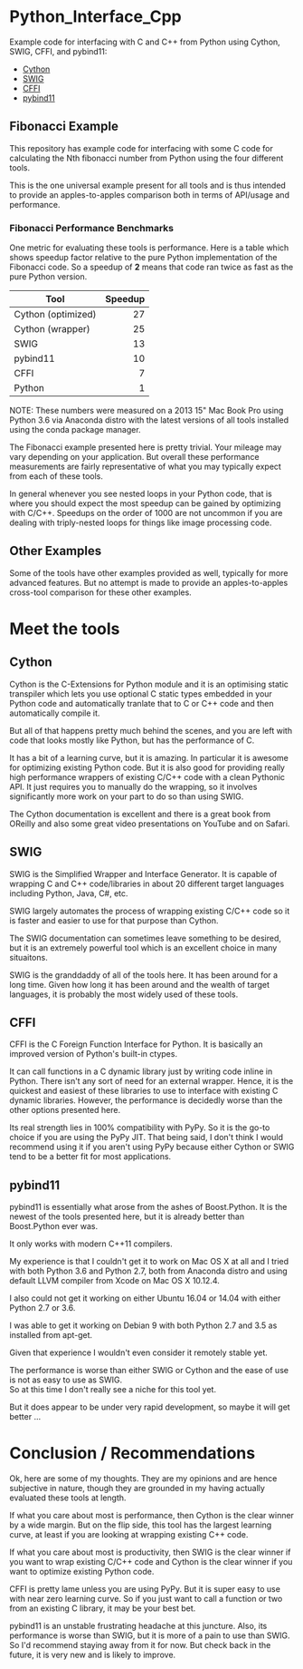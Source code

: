 # Python_Interface_Cpp
Example code for interfacing with C and C++ from Python using Cython, SWIG, CFFI, and pybind11:

* [Cython](http://cython.org)
* [SWIG](http://www.swig.org)
* [CFFI](http://cffi.readthedocs.io)
* [pybind11](https://github.com/pybind/pybind11)

## Fibonacci Example
This repository has example code for interfacing with some C code for calculating the Nth
fibonacci number from Python using the four different tools.

This is the one universal example present for all tools and is thus intended to provide
an apples-to-apples comparison both in terms of API/usage and performance.

### Fibonacci Performance Benchmarks
One metric for evaluating these tools is performance.  Here is a table which shows speedup
factor relative to the pure Python implementation of the Fibonacci code.  So a speedup of **2**
means that code ran twice as fast as the pure Python version.

| Tool               | Speedup |
| ------------------ | -------:|
| Cython (optimized) | 27      |
| Cython (wrapper)   | 25      |
| SWIG               | 13      |
| pybind11           | 10      |
| CFFI               |  7      |
| Python             |  1      |

NOTE: These numbers were measured on a 2013 15" Mac Book Pro using Python 3.6 via Anaconda distro
with the latest versions of all tools installed using the conda package manager.

The Fibonacci example presented here is pretty trivial.  Your mileage may vary depending on your
application.  But overall these performance measurements are fairly representative of what you
may typically expect from each of these tools.  

In general whenever you see nested loops in your Python code, that is where you should expect the
most speedup can be gained by optimizing with C/C++.  Speedups on the order of 1000 are not
uncommon if you are dealing with triply-nested loops for things like image processing code.

## Other Examples
Some of the tools have other examples provided as well, typically for more advanced features.
But no attempt is made to provide an apples-to-apples cross-tool comparison for these other
examples.

# Meet the tools

## Cython
Cython is the C-Extensions for Python module and it is an optimising static transpiler which
lets you use optional C static types embedded in your Python code and automatically tranlate
that to C or C++ code and then automatically compile it.

But all of that happens pretty much behind the scenes, and you are left with code that looks
mostly like Python, but has the performance of C.

It has a bit of a learning curve, but it is amazing.  In particular it is awesome for
optimizing existing Python code.  But it is also good for providing really high performance
wrappers of existing C/C++ code with a clean Pythonic API.  It just requires you to manually
do the wrapping, so it involves significantly more work on your part to do so than using SWIG.

The Cython documentation is excellent and there is a great book from OReilly and also some great
video presentations on YouTube and on Safari.

## SWIG
SWIG is the Simplified Wrapper and Interface Generator.  It is capable of wrapping C and C++
code/libraries in about 20 different target languages including Python, Java, C#, etc.  

SWIG largely automates the process of wrapping existing C/C++ code so it is faster and easier
to use for that purpose than Cython.

The SWIG documentation can sometimes leave something to be desired, but it is an extremely powerful
tool which is an excellent choice in many situaitons.

SWIG is the granddaddy of all of the tools here.  It has been around for a long time.  Given how
long it has been around and the wealth of target languages, it is probably the most widely used
of these tools.

## CFFI
CFFI is the C Foreign Function Interface for Python.  It is basically an improved version of
Python's built-in ctypes.  

It can call functions in a C dynamic library just by writing code inline in Python.  There
isn't any sort of need for an external wrapper.  Hence, it is the quickest and easiest
of these libraries to use to interface with existing C dynamic libraries.  However, the
performance is decidedly worse than the other options presented here.

Its real strength lies in 100% compatibility with PyPy.  So it is the go-to choice if you are
using the PyPy JIT.  That being said, I don't think I would recommend using it if you aren't using
PyPy because either Cython or SWIG tend to be a better fit for most applications.

## pybind11
pybind11 is essentially what arose from the ashes of Boost.Python.  It is the newest of the tools
presented here, but it is already better than
Boost.Python ever was.

It only works with modern C++11 compilers.

My experience is that I couldn't get it to work on Mac OS X at all and I tried with both Python 3.6 
and Python 2.7, both from Anaconda distro and using default LLVM compiler from Xcode on Mac OS X 
10.12.4.

I also could not get it working on either Ubuntu 16.04 or 14.04 with either Python 2.7 or 3.6.

I was able to get it working on Debian 9 with both Python 2.7 and 3.5 as installed from apt-get.

Given that experience I wouldn't even consider it remotely stable yet.

The performance is worse than either SWIG or Cython and the ease of use is not as easy to use as SWIG.  
So at this time I don't really see a niche for this tool yet.

But it does appear to be under very rapid development, so maybe it will get better ...

# Conclusion / Recommendations
Ok, here are some of my thoughts.  They are my opinions and are hence subjective in nature, though
they are grounded in my having actually evaluated these tools at length.  

If what you care about most is performance, then Cython is the clear winner by a wide margin.  But on 
the flip side, this tool has the largest learning curve, at least if you are looking at wrapping 
existing C++ code.

If what you care about most is productivity, then SWIG is the clear winner if you want to wrap existing
C/C++ code and Cython is the clear winner if you want to optimize existing Python code.

CFFI is pretty lame unless you are using PyPy.  But it is super easy to use with near zero learning curve.
So if you just want to call a function or two from an existing C library, it may be your best bet.

pybind11 is an unstable frustrating headache at this juncture.  Also, its performance is worse 
than SWIG, but it is more of a pain to use than SWIG.  So I'd recommend staying away from it for now.
But check back in the future, it is very new and is likely to improve.
